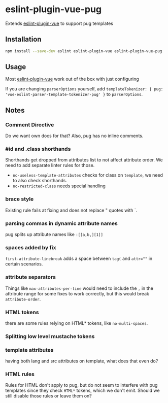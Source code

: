 # eslint-plugin-vue-pug

Extends [eslint-plugin-vue](https://eslint.vuejs.org/) to support pug templates

## Installation

```sh
npm install --save-dev eslint eslint-plugin-vue eslint-plugin-vue-pug
```

## Usage

Most [eslint-plugin-vue](https://eslint.vuejs.org/) work out of the box with just configuring 

If you are changing `parserOptions` yourself, add `templateTokenizer: { pug: 'vue-eslint-parser-template-tokenizer-pug' }` to `parserOptions`.

## Notes

### Comment Directive

Do we want own docs for that? Also, pug has no inline comments.

### #id and .class shorthands
Shorthands get dropped from attributes list to not affect attribute order. We need to add separate linter rules for those.
- `no-useless-template-attributes` checks for class on `template`, we need to also check shorthands.
- `no-restricted-class` needs special handling

### brace style

Existing rule fails at fixing and does not replace " quotes with `.

### parsing commas in dynamic attribute names

pug splits up attribute names like `:[[a,b,][1]]`


### spaces added by fix
`first-attribute-linebreak` adds a space between `tag(` and `attr=""` in certain scenarios.

### attribute separators
Things like `max-attributes-per-line` would need to include the `,` in the attribute range for some fixes to work correctly, but this would break `attribute-order`.

### HTML tokens
there are some rules relying on HTML* tokens, like `no-multi-spaces`.

### Splitting low level mustache tokens

### template attributes

having both lang and src attributes on template, what does that even do?

### HTML rules

Rules for HTML don't apply to pug, but do not seem to interfere with pug templates since they check `HTML*` tokens, which we don't emit. Should we still disable those rules or leave them on?
